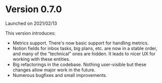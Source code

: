 # Version 0.7.0

Launched on 2021/02/13

This version introduces:

* Metrics support. There's now basic support for handling metrics.
* Notion fields for inbox tasks, big plans, etc. are now in a stable order, and many of the "technical"
  ones are hidden. It leads to nicer UX for working with these entities.
* Big refactorings in the codebase. Nothing user-visible but these changes allow major work in the
  future.
* Numerous bugfixes and small improvements.
